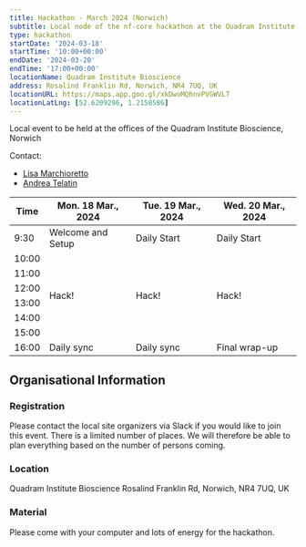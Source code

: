 ```yaml
---
title: Hackathon - March 2024 (Norwich)
subtitle: Local node of the nf-core hackathon at the Quadram Institute Bioscience, Norwich
type: hackathon
startDate: '2024-03-18'
startTime: '10:00+00:00'
endDate: '2024-03-20'
endTime: '17:00+00:00'
locationName: Quadram Institute Bioscience
address: Rosalind Franklin Rd, Norwich, NR4 7UQ, UK
locationURL: https://maps.app.goo.gl/xkDwoMQhnvPVGWVL7
locationLatLng: [52.6209296, 1.2158586]
---
```


Local event to be held at the offices of the Quadram Institute Bioscience, Norwich

Contact:

- [<i class="fab fa-slack"></i> Lisa Marchioretto](https://nfcore.slack.com/team/U06H0Q0PT4L)
- [<i class="fab fa-slack"></i> Andrea Telatin](https://nfcore.slack.com/team/UTKJMDMGX)
 

<div class="table-responsive">
    <table class="table table-hover table-sm table-bordered">
        <thead>
            <tr>
                <th>Time</th>
                <th>Mon. 18 Mar., 2024</th>
                <th>Tue. 19 Mar., 2024</th>
                <th>Wed. 20 Mar., 2024</th>
            </tr>
            </thead>
            <tbody>
            <tr>
                <td>9:30</td>
                <td background-color:navy; rowspan="1">Welcome and Setup</td>
                <td background-color:navy; rowspan="1">Daily Start</td>
                <td background-color:navy; rowspan="1">Daily Start</td>
            </tr>
                <td>10:00</td>
                <td rowspan="6">Hack!</td>
                <td rowspan="6">Hack!</td>
                <td rowspan="6">Hack!</td>
            </tr>
            <tr>
                <td>11:00</td>
            </tr>
            <tr>
                <td>12:00</td>
            </tr>
            <tr>
                <td>13:00</td>
            </tr>
            <tr>
                <td>14:00</td>
            </tr>
            <tr>
                <td>15:00</td>
            </tr>
            <tr>
                <td>16:00</td>
                <td background-color:navy; rowspan="1">Daily sync</td>
                <td background-color:navy; rowspan="1">Daily sync</td>
                <td background-color:navy; rowspan="1">Final wrap-up</td>
            </tr>
        </tbody>
    </table>
</div>

## Organisational Information

### Registration

Please contact the local site organizers via Slack if you would like to join this event. 
There is a limited number of places. We will therefore be able to plan everything based on the number of persons coming.

### Location

Quadram Institute Bioscience
Rosalind Franklin Rd, Norwich,
NR4 7UQ, UK

### Material

Please come with your computer and lots of energy for the hackathon.
